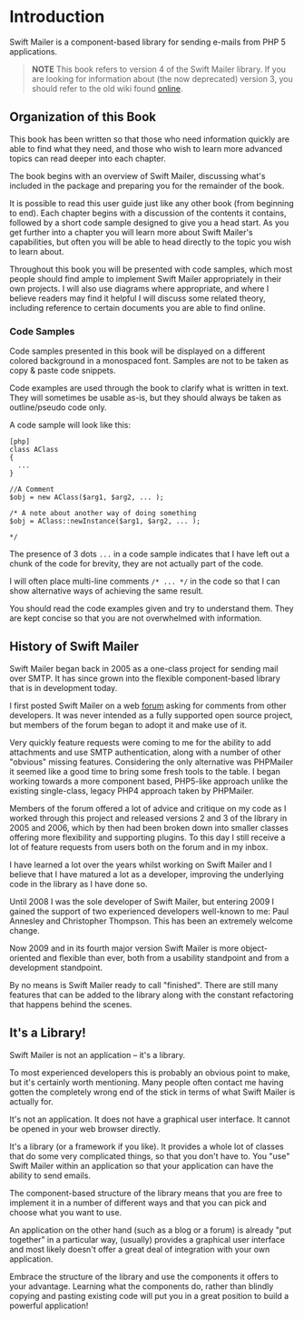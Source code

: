 Introduction
============

Swift Mailer is a component-based library for sending e-mails from PHP 5
applications.

>**NOTE**
>This book refers to version 4 of the Swift Mailer library. If you are looking
>for information about (the now deprecated) version 3, you should refer to the
>old wiki found [online][1].

Organization of this Book
-------------------------

This book has been written so that those who need information quickly are able
to find what they need, and those who wish to learn more advanced topics can
read deeper into each chapter.

The book begins with an overview of Swift Mailer, discussing what's included
in the package and preparing you for the remainder of the book.

It is possible to read this user guide just like any other book (from
beginning to end). Each chapter begins with a discussion of the contents it
contains, followed by a short code sample designed to give you a head start.
As you get further into a chapter you will learn more about Swift Mailer's
capabilities, but often you will be able to head directly to the topic you
wish to learn about.

Throughout this book you will be presented with code samples, which most
people should find ample to implement Swift Mailer appropriately in their own
projects. I will also use diagrams where appropriate, and where I believe
readers may find it helpful I will discuss some related theory, including
reference to certain documents you are able to find online.

### Code Samples

Code samples presented in this book will be displayed on a different colored
background in a monospaced font. Samples are not to be taken as copy &amp;
paste code snippets.

Code examples are used through the book to clarify what is written in text.
They will sometimes be usable as-is, but they should always be taken as
outline/pseudo code only.

A code sample will look like this:

    [php]
    class AClass
    {
      ...
    }

    //A Comment
    $obj = new AClass($arg1, $arg2, ... );

    /* A note about another way of doing something
    $obj = AClass::newInstance($arg1, $arg2, ... );

    */

The presence of 3 dots `...` in a code sample indicates that I
have left out a chunk of the code for brevity, they are not actually part of
the code.

I will often place multi-line comments `/* ... */` in the code
so that I can show alternative ways of achieving the same result.

You should read the code examples given and try to understand them. They are
kept concise so that you are not overwhelmed with information.

History of Swift Mailer
-----------------------

Swift Mailer began back in 2005 as a one-class project for sending mail over
SMTP. It has since grown into the flexible component-based library that is in
development today.

I first posted Swift Mailer on a web [forum][2] asking for comments from other
developers. It was never intended as a fully supported open source project,
but members of the forum began to adopt it and make use of it.

Very quickly feature requests were coming to me for the ability to add
attachments and use SMTP authentication, along with a number of other
"obvious" missing features. Considering the only alternative was PHPMailer it
seemed like a good time to bring some fresh tools to the table. I began
working towards a more component based, PHP5-like approach unlike the existing
single-class, legacy PHP4 approach taken by PHPMailer.

Members of the forum offered a lot of advice and critique on my code as I
worked through this project and released versions 2 and 3 of the library in
2005 and 2006, which by then had been broken down into smaller classes
offering more flexibility and supporting plugins. To this day I still receive
a lot of feature requests from users both on the forum and in my inbox.

I have learned a lot over the years whilst working on Swift Mailer and I
believe that I have matured a lot as a developer, improving the underlying
code in the library as I have done so.

Until 2008 I was the sole developer of Swift Mailer, but entering 2009 I
gained the support of two experienced developers well-known to me: Paul
Annesley and Christopher Thompson. This has been an extremely welcome change.

Now 2009 and in its fourth major version Swift Mailer is more object-oriented
and flexible than ever, both from a usability standpoint and from a
development standpoint.

By no means is Swift Mailer ready to call "finished". There are still many
features that can be added to the library along with the constant refactoring
that happens behind the scenes.

It's a Library!
---------------

Swift Mailer is not an application &#8211; it's a library.

To most experienced developers this is probably an obvious point to make, but
it's certainly worth mentioning. Many people often contact me having gotten
the completely wrong end of the stick in terms of what Swift Mailer is
actually for.

It's not an application. It does not have a graphical user interface. It
cannot be opened in your web browser directly.

It's a library (or a framework if you like). It provides a whole lot of
classes that do some very complicated things, so that you don't have to. You
"use" Swift Mailer within an application so that your application can have the
ability to send emails.

The component-based structure of the library means that you are free to
implement it in a number of different ways and that you can pick and choose
what you want to use.

An application on the other hand (such as a blog or a forum) is already "put
together" in a particular way, (usually) provides a graphical user interface
and most likely doesn't offer a great deal of integration with your own
application.

Embrace the structure of the library and use the components it offers to your
advantage. Learning what the components do, rather than blindly copying and
pasting existing code will put you in a great position to build a powerful
application!

[1]: http://swiftmailer.org/wikidocs/
[2]: http://forums.devnetwork.net/
